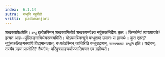 ```yaml
---
index:  6.1.14
sutra:  बन्धुनि बहुव्रीहौ
vritti:  padamanjari
---
```


शब्दरुपापेक्षयेति। `बन्धु` इत्येतस्मिन् शब्दरुपमित्येवं शब्दरुपमपेक्ष्य नपुंसकनिर्देशः कृतः। किमर्थमेवं व्याख्यायते? इत्यत आह--पुंल्लिङ्गाभिधेयस्त्वयमिति। योऽयमस्मिन्सूत्रे बन्धुशब्द उपात्तः स इत्यर्थः। कुत एतत्? नुपुंसकलिङ्गस्यापि विद्यमानत्वात्, बध्यतेऽस्मिन् जातिरिति बन्धुउद्रव्यम्, `जात्यन्ताच्छ बन्धुनि` इति। यद्येवम्, तस्यैव ग्रहणं प्राप्नोति? नैषदोषः; परिपुत्रसाहचर्याज्जातिवचन एव ग्रहीष्यते।

